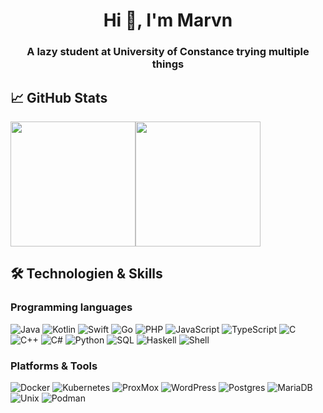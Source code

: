 <h1 align="center">Hi 👋, I'm Marvn</h1>
<h3 align="center">A lazy student at University of Constance trying multiple things</h3>

## &#x1f4c8; GitHub Stats
<div style="display:flex; flex-direction:row;">
  <img src="https://github-readme-stats.vercel.app/api?username=realmarvn&theme=tokyonight&layout=compact&hide=css" height="200" />
<img src="https://github-readme-stats.vercel.app/api/top-langs/?username=realmarvn&theme=tokyonight&layout=compact&hide=css&exclude_repo=ws23-contest,ss24-mediaplayer,ws23-24-java,mui-wrapped-components,advanced-portfolio-tracker,SoundboardServer,wuelstephan-web,time-dependent-quotes,gma3-osc,linkedin-login-bypass"  height="200" />
</div>

## 🛠️ Technologien & Skills

### Programming languages

![Java](https://img.shields.io/badge/Java-ED8B00?style=for-the-badge&logo=java&logoColor=white)
![Kotlin](https://img.shields.io/badge/Kotlin-0095D5?style=for-the-badge&logo=kotlin&logoColor=white)
![Swift](https://img.shields.io/badge/Swift-FA7343?style=for-the-badge&logo=swift&logoColor=white)
![Go](https://img.shields.io/badge/Go-00ADD8?style=for-the-badge&logo=go&logoColor=white)
![PHP](https://img.shields.io/badge/PHP-777BB4?style=for-the-badge&logo=php&logoColor=white)
![JavaScript](https://img.shields.io/badge/JavaScript-F7DF1E?style=for-the-badge&logo=javascript&logoColor=black)
![TypeScript](https://img.shields.io/badge/TypeScript-3178C6?style=for-the-badge&logo=typescript&logoColor=white)
![C](https://img.shields.io/badge/C-A8B9CC?style=for-the-badge&logo=c&logoColor=black)
![C++](https://img.shields.io/badge/C++-00599C?style=for-the-badge&logo=cplusplus&logoColor=white)
![C#](https://img.shields.io/badge/C%23-239120?style=for-the-badge&logo=csharp&logoColor=white)
![Python](https://img.shields.io/badge/Python-3776AB?style=for-the-badge&logo=python&logoColor=white)
![SQL](https://img.shields.io/badge/SQL-003B57?style=for-the-badge&logo=postgresql&logoColor=white)
![Haskell](https://img.shields.io/badge/Haskell-5D4F85?style=for-the-badge&logo=haskell&logoColor=white)
![Shell](https://img.shields.io/badge/Shell_Script-4EAA25?style=for-the-badge&logo=gnu-bash&logoColor=white)

### Platforms & Tools

![Docker](https://img.shields.io/badge/Docker-2496ED?style=for-the-badge&logo=docker&logoColor=white)
![Kubernetes](https://img.shields.io/badge/Kubernetes-326CE5?style=for-the-badge&logo=kubernetes&logoColor=white)
![ProxMox](https://img.shields.io/badge/ProxMox-E57000?style=for-the-badge&logo=proxmox&logoColor=white)
![WordPress](https://img.shields.io/badge/WordPress-21759B?style=for-the-badge&logo=wordpress&logoColor=white)
![Postgres](https://img.shields.io/badge/Postgres-4169E1?style=for-the-badge&logo=postgresql&logoColor=white)
![MariaDB](https://img.shields.io/badge/MariaDB-003545?style=for-the-badge&logo=mariadb&logoColor=white)
![Unix](https://img.shields.io/badge/Unix-000000?style=for-the-badge&logo=unix&logoColor=white)
![Podman](https://img.shields.io/badge/Podman-892CA0?style=for-the-badge&logo=podman&logoColor=white)

